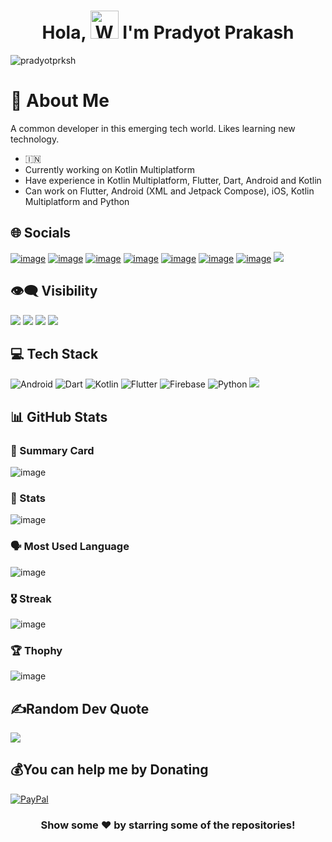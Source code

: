 <h1 align="center"> Hola, <img src="https://raw.githubusercontent.com/nixin72/nixin72/master/wave.gif" 
         alt="Waving hand animated gif"
         height="45"
         width="45" /> I'm Pradyot Prakash</h1>
         
<p align="left"> <img src="https://komarev.com/ghpvc/?username=pradyotprksh&label=Views&color=blue&style=plastic&style=for-the-badge" alt="pradyotprksh" /> </p>

# 👋 About Me

A common developer in this emerging tech world. Likes learning new technology.

- 🇮🇳
- Currently working on Kotlin Multiplatform
- Have experience in Kotlin Multiplatform, Flutter, Dart, Android and Kotlin
- Can work on Flutter, Android (XML and Jetpack Compose), iOS, Kotlin Multiplatform and Python

## 🌐 Socials

[![image](https://img.shields.io/badge/Medium-12100E?style=for-the-badge&logo=medium&logoColor=white)](https://pradyotprksh4.medium.com) [![image](https://img.shields.io/badge/YouTube-FF0000?style=for-the-badge&logo=youtube&logoColor=white)](https://www.youtube.com/channel/UCv4Ln66OzOcI4WhMK2Q10nA/featured) [![image](https://img.shields.io/badge/Stack_Overflow-FE7A16?style=for-the-badge&logo=stack-overflow&logoColor=white)](https://stackoverflow.com/users/8244668/pradyot1996?tab=profile) [![image](https://img.shields.io/badge/GitHub-100000?style=for-the-badge&logo=github&logoColor=white)](https://github.com/pradyotprksh) [![image](https://img.shields.io/badge/LinkedIn-0077B5?style=for-the-badge&logo=linkedin&logoColor=white)](https://www.linkedin.com/in/pradyot-prakash-968910105/) [![image](https://img.shields.io/badge/Twitter-1DA1F2?style=for-the-badge&logo=twitter&logoColor=white)](https://twitter.com/pradyotprksh4) [![image](https://img.shields.io/badge/Google_Play-414141?style=for-the-badge&logo=google-play&logoColor=white)](https://play.google.com/store/apps/developer?id=Pradyot+Prakash) [<img src="https://img.shields.io/badge/Android-3DDC84?style=for-the-badge&logo=android&logoColor=white" />](https://github.com/pradyotprksh/development_learning/tree/main/jetpack_compose)

## 👁️‍🗨️ Visibility

<a href="https://www.youtube.com/channel/UCv4Ln66OzOcI4WhMK2Q10nA?sub_confirmation=1" target="_blank" rel="noreferrer"><img src="https://img.shields.io/youtube/channel/subscribers/UCv4Ln66OzOcI4WhMK2Q10nA?logo=youtubex&style=for-the-badge&color=a855f7&labelColor=ffffff&label=YOUTUBE+FOLOWERS"></a> <a href="https://www.youtube.com/channel/UCv4Ln66OzOcI4WhMK2Q10nA?sub_confirmation=1" target="_blank" rel="noreferrer"><img src="https://img.shields.io/youtube/channel/views/UCv4Ln66OzOcI4WhMK2Q10nA?logo=youtubex&style=for-the-badge&color=a855f7&labelColor=ffffff&label=YOUTUBE+VIEWS"></a> <a href="https://www.github.com/pradyotprksh" target="_blank" rel="noreferrer"><img src="https://img.shields.io/github/followers/pradyotprksh?logo=githubx&style=for-the-badge&color=a855f7&labelColor=ffffff&label=GITHUB+FOLOWERS"></a> <a href="https://www.twitter.com/pradyotprksh4" target="_blank" rel="noreferrer"><img src="https://img.shields.io/twitter/follow/pradyotprksh4?logo=twitterx&style=for-the-badge&color=a855f7&labelColor=ffffff&label=TWITTER+FOLOWERS"></a>


## 💻 Tech Stack

![Android](https://img.shields.io/badge/android-3670A0?style=for-the-badge&logo=android&logoColor=ffdd54) ![Dart](https://img.shields.io/badge/dart-%230175C2.svg?style=for-the-badge&logo=dart&logoColor=white) ![Kotlin](https://img.shields.io/badge/kotlin-%230095D5.svg?style=for-the-badge&logo=kotlin&logoColor=white) ![Flutter](https://img.shields.io/badge/Flutter-%2302569B.svg?style=for-the-badge&logo=Flutter&logoColor=white) ![Firebase](https://img.shields.io/badge/firebase-%23039BE5.svg?style=for-the-badge&logo=firebase) ![Python](https://img.shields.io/badge/python-3670A0?style=for-the-badge&logo=python&logoColor=ffdd54) [<img src="https://img.shields.io/badge/iOS-E34C26?style=for-the-badge&logo=ios&logoColor=white" />](https://github.com/pradyotprksh/development_learning/tree/main/ios)

## 📊 GitHub Stats

### 📝 Summary Card
![image](https://github-profile-summary-cards.vercel.app/api/cards/profile-details?username=pradyotprksh&theme=vue)

### 🌟 Stats
![image](https://github-readme-stats.vercel.app/api?username=pradyotprksh)

### 🗣 Most Used Language
![image](https://github-readme-stats.vercel.app/api/top-langs/?username=pradyotprksh)

### 🎖 Streak
![image](https://github-readme-streak-stats.herokuapp.com/?user=pradyotprksh)

### 🏆 Thophy
![image](https://github-profile-trophy.vercel.app/?username=pradyotprksh)

## ✍️Random Dev Quote
![](https://quotes-github-readme.vercel.app/api?type=horizontal&theme=vue)

## 💰You can help me by Donating
[![PayPal](https://img.shields.io/badge/PayPal-00457C?style=for-the-badge&logo=paypal&logoColor=white)](https://paypal.me/pradyotprksh)

<div align="center">

### Show some ❤️ by starring some of the repositories!

</div>
